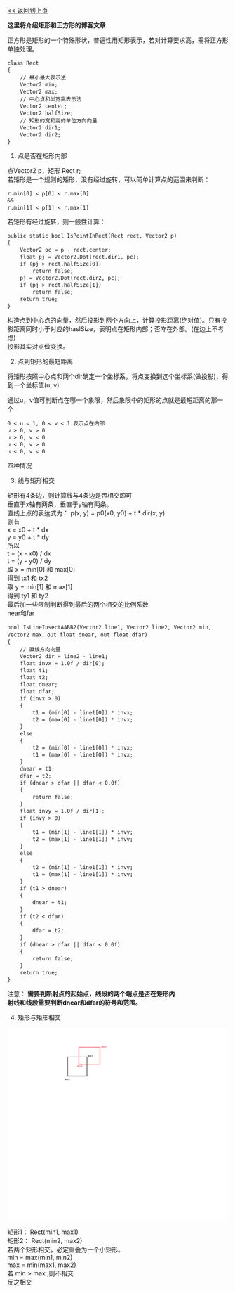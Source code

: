 [<< 返回到上页](../index.md)

**这里将介绍矩形和正方形的博客文章**  

正方形是矩形的一个特殊形状，普遍性用矩形表示，若对计算要求高，需将正方形单独处理。   

```
class Rect
{
    // 最小最大表示法
    Vector2 min;
    Vector2 max;
    // 中心点和半宽高表示法
    Vector2 center;
    Vector2 halfSize;
    // 矩形的宽和高的单位方向向量
    Vector2 dir1;
    Vector2 dir2;
}
```

1. 点是否在矩形内部  

点Vector2 p，矩形 Rect r;  
若矩形是一个规则的矩形，没有经过旋转，可以简单计算点的范围来判断：  
```
r.min[0] < p[0] < r.max[0]
&& 
r.min[1] < p[1] < r.max[1]
```
若矩形有经过旋转，则一般性计算：   
```
public static bool IsPointInRect(Rect rect, Vector2 p)
{
    Vector2 pc = p - rect.center;
    float pj = Vector2.Dot(rect.dir1, pc);
    if (pj > rect.halfSize[0])
        return false;
    pj = Vector2.Dot(rect.dir2, pc);
    if (pj > rect.halfSize[1])
        return false;
    return true;
}
```
构造点到中心点的向量，然后投影到两个方向上，计算投影距离(绝对值)。只有投影距离同时小于对应的haslSize，表明点在矩形内部；否咋在外部。(在边上不考虑)    
投影其实对点做变换。  

2. 点到矩形的最短距离  

将矩形按照中心点和两个dir确定一个坐标系，将点变换到这个坐标系(做投影)，得到一个坐标值(u, v)  

通过u，v值可判断点在哪一个象限，然后象限中的矩形的点就是最短距离的那一个    
```
0 < u < 1, 0 < v < 1 表示点在内部  
u > 0, v > 0  
u > 0, v < 0  
u < 0, v > 0  
u < 0, v < 0  
```
四种情况   

3. 线与矩形相交  

矩形有4条边，则计算线与4条边是否相交即可   
垂直于x轴有两条，垂直于y轴有两条。  
直线上点的表达式为： p(x, y) = p0(x0, y0) + t \* dir(x, y)   
则有  
x = x0 + t \* dx  
y = y0 + t \* dy  
所以  
t = (x - x0) / dx  
t = (y - y0) / dy  
取 x = min[0] 和 max[0]  
得到 tx1 和 tx2  
取 y = min[1] 和 max[1]  
得到 ty1 和 ty2  
最后加一些限制判断得到最后的两个相交的比例系数  
near和far  

```
bool IsLineInsectAABB2(Vector2 line1, Vector2 line2, Vector2 min, Vector2 max，out float dnear, out float dfar)
{
    // 直线方向向量
    Vector2 dir = line2 - line1;
    float invx = 1.0f / dir[0];
    float t1;
    float t2;
    float dnear;
    float dfar;
    if (invx > 0)
    {
        t1 = (min[0] - line1[0]) * invx;
        t2 = (max[0] - line1[0]) * invx;
    }
    else
    {
        t2 = (min[0] - line1[0]) * invx;
        t1 = (max[0] - line1[0]) * invx;
    }
    dnear = t1;
    dfar = t2;
    if (dnear > dfar || dfar < 0.0f)
    {
        return false;
    }
    float invy = 1.0f / dir[1];
    if (invy > 0)
    {
        t1 = (min[1] - line1[1]) * invy;
        t2 = (max[1] - line1[1]) * invy;
    }
    else
    {
        t2 = (min[1] - line1[1]) * invy;
        t1 = (max[1] - line1[1]) * invy;
    }
    if (t1 > dnear)
    {
        dnear = t1;
    }
    if (t2 < dfar)
    {
        dfar = t2;
    }
    if (dnear > dfar || dfar < 0.0f)
    {
        return false;
    }
    return true;
}
```

注意： 
**需要判断射点的起始点，线段的两个端点是否在矩形内**  
**射线和线段需要判断dnear和dfar的符号和范围。**   

4. 矩形与矩形相交  

![示意图](images/rect_intersect.png)   

矩形1： Rect(min1, max1)  
矩形2： Rect(min2, max2)   
若两个矩形相交，必定重叠为一个小矩形。  
min = max(min1, min2)  
max = min(max1, max2)   
若 min > max ,则不相交  
反之相交   